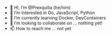 - 👋 Hi, I’m @Prexquilia (he/him)
- 👀 I’m interested in Go, JavaScript, Python
- 🌱 I’m currently learning Docker, DevContainers
- 💞️ I’m looking to collaborate on ... nothing yet!
- 📫 How to reach me ... not yet

<!---
Prexquilia/Prexquilia is a ✨ special ✨ repository because its `README.md` (this file) appears on your GitHub profile.
You can click the Preview link to take a look at your changes.
--->
